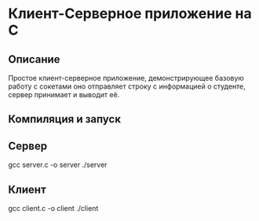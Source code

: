 # Клиент-Серверное приложение на C

## Описание
Простое клиент-серверное приложение, демонстрирующее базовую работу с сокетами оно отправляет строку с информацией о студенте, сервер принимает и выводит её.

## Компиляция и запуск

## Сервер

gcc server.c -o server
./server

## Клиент

gcc client.c -o client
./client
